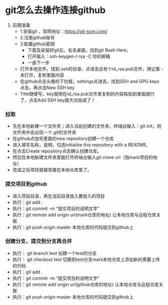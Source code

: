 # git怎么去操作连接github
1. 前期准备
   - 1.安装git ，官网地址：https://git-scm.com/
   - 2.注册github账号
   - 3.配置github密钥
       - 下载及安装好git后，右击桌面，找到git Bash Here，
       - 打开输入：ssh-keygen-t rsa -C 你的邮箱
       - 一直下一步
    - 打开本地文件，找到.ssh的目录，点进去会有个id_rsa.pub文件，用记事 - 本打开，复制里面内容
    - 在github点击头像的下拉框，settings点进去，找到SSH and GPG keys点击，再点击New SSH key
    - Title随便写，key就把在id_rsa.pub文件里复制的内容粘贴到里面就行了，点击Add SSH key就大功告成了！
    
### 拉取
 - 先在本地新建一个文件夹；进入当前创建的文件夹，终端台输入：git init，则文件夹中会出现一个.git的文件夹
 - 在github点加号里面的new repository创建一个仓库
 - 进入填写名称，说明，勾选Initialize this repository with a README,
 - 在点击Create repository点击确认创建仓库。
 - 然后在本地新建文件夹里面打开终端台输入git clone url（指mark项目的地址）
 - 完成之后项目就被克隆在本地仓库里了。

### 提交项目到github
 - 进入项目目录，再在当前目录放入要放入的项目
 - 执行：git add .
 - 执行：git commit -m “提交项目的说明文字”
 - 执行：git remote add origin url(mark仓库的地址) 让本地仓库与远程仓库关联
 - 执行：git push origin master 本地仓库的代码提交到github上

### 创建分支，提交到分支再合并
 - 执行： git branch test 创建一个test的分支
 - 执行： git checkout test 切换到test分支mark本地仓库上添加新的需要上传的代码
 - 执行：git add .
 - 执行：git commit -m “提交项目的说明文字”
 - 执行：git remote add origin url(github仓库的地址) 让本地仓库与远程仓库关联
 - 执行：git push origin master 本地仓库的代码提交到github上